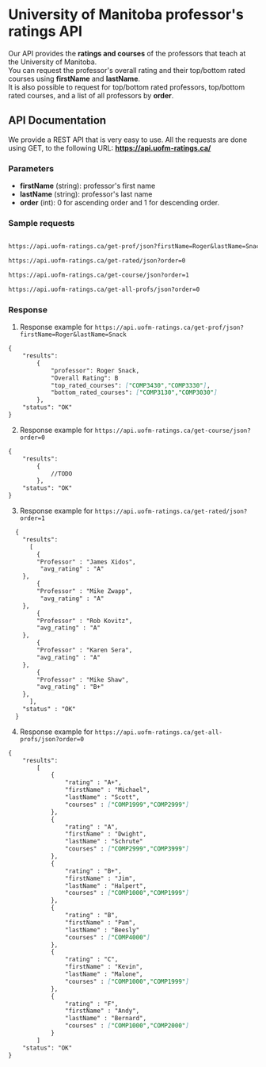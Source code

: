 # University of Manitoba professor's ratings API

Our API provides the **ratings and courses** of the professors that teach at the University of Manitoba.  
You can request the professor's overall rating and their top/bottom rated courses using  **firstName** and **lastName**.  
It is also possible to request for top/bottom rated professors, top/bottom rated courses, and a list of all professors by **order**.

## API Documentation
We provide a REST API that is very easy to use. All the requests are done using GET, to the following URL: **https://api.uofm-ratings.ca/**

### Parameters

- **firstName** (string): professor's first name
- **lastName** (string): professor's last name
- **order** (int): 0 for ascending order and 1 for descending order.

### Sample requests

```markdown

https://api.uofm-ratings.ca/get-prof/json?firstName=Roger&lastName=Snack

https://api.uofm-ratings.ca/get-rated/json?order=0

https://api.uofm-ratings.ca/get-course/json?order=1

https://api.uofm-ratings.ca/get-all-profs/json?order=0

```

### Response

1. Response example for `https://api.uofm-ratings.ca/get-prof/json?firstName=Roger&lastName=Snack`
```markdown
{
	"results":
		{
			"professor": Roger Snack, 
			"Overall Rating": B
			"top_rated_courses": ["COMP3430","COMP3330"],
			"bottom_rated_courses": ["COMP3130","COMP3030"]
		},
	"status": "OK"
}

```
2. Response example for `https://api.uofm-ratings.ca/get-course/json?order=0`
```markdown
{
	"results":
		{
			//TODO
		},
	"status": "OK"
}

```
3. Response example for `https://api.uofm-ratings.ca/get-rated/json?order=1`
```markdown
  {
    "results":
      [
        {
		"Professor" : "James Xidos",
	 	 "avg_rating" : "A" 
	},
        {
		"Professor" : "Mike Zwapp",
	 	 "avg_rating" : "A" 
	},
        {
		"Professor" : "Rob Kovitz", 
	  	"avg_rating" : "A" 
	},
        {
		"Professor" : "Karen Sera",
	  	"avg_rating" : "A" 
	},
        {
		"Professor" : "Mike Shaw",  
	  	"avg_rating" : "B+" 
	},
      ],
    "status" : "OK"
  }
```

4. Response example for `https://api.uofm-ratings.ca/get-all-profs/json?order=0`
```markdown
{
	"results":
		[
			{
				"rating" : "A+", 
				"firstName" : "Michael", 
				"lastName" : "Scott",
				"courses" : ["COMP1999","COMP2999"]	
			},
			{
				"rating" : "A", 
				"firstName" : "Dwight", 
				"lastName" : "Schrute"
				"courses" : ["COMP2999","COMP3999"]	
			},
			{
				"rating" : "B+", 
				"firstName" : "Jim", 
				"lastName" : "Halpert",
				"courses" : ["COMP1000","COMP1999"]	
			},
			{
				"rating" : "B", 
				"firstName" : "Pam", 
				"lastName" : "Beesly"
				"courses" : ["COMP4000"]
			},
			{
				"rating" : "C", 
				"firstName" : "Kevin", 
				"lastName" : "Malone",
				"courses" : ["COMP1000","COMP1999"]	
			},
			{
				"rating" : "F", 
				"firstName" : "Andy", 
				"lastName" : "Bernard",
				"courses" : ["COMP1000","COMP2000"]	
			}
		]
	"status": "OK"
}

```
